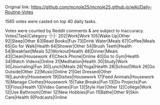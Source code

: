 Original link: https://github.com/mcnole25/mcnole25.github.io/wiki/Daily-Routine-Votes

1565 votes were casted on top 40 daily tasks.

Votes were counted by Reddit comments & are subject to inaccuracy.
Votes|Task|Category
-|-|-
202|Work|Work
105|Wake Up|Other
92|Sleep|Other
83|Read Books|Fun
73|Drink Water|Meals
67|Coffee|Meals
65|Go for Walk|Health
64|Shower|Other
54|Brush Teeth|Health
54|Breakfast|Meals
52|Workout|Health
48|Dinner|Meals
43|Clean|Housework
41|Check Phone|Online
40|Go to Gym|Health
34|Watch Videos|Online
31|Meditation|Health
30|Study|Work
30|Journaling|Fun
30|Lunch|Meals
28|Yoga|Health
28|School|Work
26|Go Outside|Other
22|Music|Online
21|Get Dressed|Other
19|Laundry|Housework
19|Dishes|Housework
17|Feed Animals|Housework
15|Manage Clothes|Housework
15|Take Breaks|Fun
13|Do Projects|Fun
13|Floss|Health
13|Video Games|Fun
13|Style Hair|Other
12|College|Work
12|Use Bathroom|Other
12|New Hobbies|Fun
11|Bathe|Other
9|Skin Care|Health
9|Podcasts|Online
